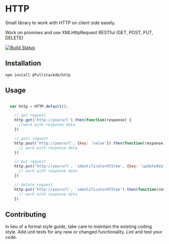 HTTP 
=========

Small library to work with HTTP on client side easely.

Work on promises and use XMLHttpRequest RESTful (GET, POST, PUT, DELETE)

[![Build Status](https://travis-ci.org/fullstackdb/http.svg?branch=master)](https://travis-ci.org/fullstackdb/http)

## Installation

  `npm install @fullstackdb/http`

## Usage

```javascript

  var http = HTTP.default();

    // get reguest
    http.get('http://yoururl').then(function(response) {
      //work with response data
    })

    // post reguest
    http.post('http://yoururl', {key: 'value'}).then(function(response) {
      // work with response data
    })

    // put reguest
    http.put('http://yoururl', 'identificatorOfItem', {key: 'updatedValue'}).then(function(response) {
      // work with response data
    })

    // delete reguest
    http.put('http://yoururl', 'identificatorOfItem').then(function(response) {
      // work with response data
    })


```


## Contributing

In lieu of a formal style guide, take care to maintain the existing coding style. Add unit tests for any new or changed functionality. Lint and test your code.